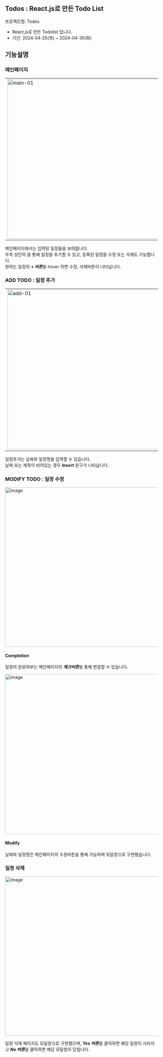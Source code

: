 <h2>Todos : <span>React.js로 만든 Todo List</span></h2>

프로젝트명: Todos

- React.js로 만든 Todolist 입니다.
- 기간: 2024-04-25(목) ~ 2024-04-30(화)

<h2>기능설명</h2>
<h3>메인페이지</h3>
<table>
  <tr>
    <td>
      <img width="524" alt="main-01" src="https://github.com/oi-un/Todos/assets/138845281/99297671-2074-477d-bf8d-a28324375b77">
    </td>
    <td>
      <img width="524" alt="main-02" src="https://github.com/oi-un/Todos/assets/138845281/96ca7511-92df-4f50-af1f-1f309221c30f">
    </td>
    <td>
      <img width="524" alt="main-02" src="https://github.com/oi-un/Todos/assets/138845281/d1982657-a45d-4715-a5a3-0ac5781b0c96">
    </td>
  </tr>
</table>
<p>
  메인페이지에서는 입력된 일정들을 보여줍니다. <br>
  우측 상단의 을 통해 일정을 추가할 수 있고, 등록된 일정을 수정 또는 삭제도 가능합니다.<br>
  원하는 일정의 <i><b>+ 버튼</b></i>을 hover 하면 수정, 삭제버튼이 나타납니다.
</p>

<h3>ADD TODO : 일정 추가</h3>
<table>
  <tr>
    <td>
      <img width="524" alt="add-01" src="https://github.com/oi-un/Todos/assets/138845281/3fcbeea8-d871-412b-852b-a2aed9c61bc9">
    </td>
    <td>
      <img width="524" alt="add-02" src="https://github.com/oi-un/Todos/assets/138845281/f54e9219-1273-4522-bbee-229b0d1450ab">
    </td>
    <td>
      <img width="525" alt="add-03" src="https://github.com/oi-un/Todos/assets/138845281/bdaebab5-b456-48d9-b39a-ebcb3f46df8e">
    </td>
  </tr>
</table>  
<p>
  일정추가는 날짜와 일정명을 입력할 수 있습니다.<br>
  날짜 또는 제목이 비어있는 경우 <i><b>Insert</b></i> 문구가 나타납니다.
</p>

<h3>MODIFY TODO : 일정 수정</h3>
  <img width="524" alt="image" src="https://github.com/oi-un/Todos/assets/138845281/5bd46726-3e8e-4a44-a3cc-f9a5e3d2d1c0">
  <h4>Completion</h4>
  <p>일정의 완료여부는 메인페이지의 <i><b>체크버튼</b></i>을 통해 변경할 수 있습니다.</p>
  
  <img width="526" alt="image" src="https://github.com/oi-un/Todos/assets/138845281/759988a8-2763-455f-a5a4-42780437ec9d">
  <h4>Modify</h4>
  <p>날짜와 일정명은 메인페이지의 수정버튼을 통해 가능하며 모달창으로 구현했습니다.</p>

<h3>일정 삭제</h3>
<img width="523" alt="image" src="https://github.com/oi-un/Todos/assets/138845281/4495e9c3-ea9e-467e-adc2-2961f49ec98f">
<p>일정 삭제 페이지도 모달창으로 구현했으며, <i><b>Yes 버튼</b></i>을 클릭하면 해당 일정이 사라지고 <i><b>No 버튼</b></i>을 클릭하면 해당 모달창이 닫힙니다.</p>
